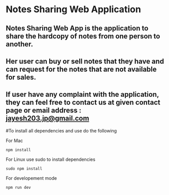 # Notes Sharing Web Application

## Notes Sharing Web App is the application to share the hardcopy of notes from one person to another.
## Her user can buy or sell notes that they have and can request for the notes that are not available for sales.
## If user have any complaint with the application, they can feel free to contact us at given contact page or email address : jayesh203.jp@gmail.com 

#To install all dependencies and use do the following

For Mac
```
npm install
```
For Linux use sudo to install dependencies
```
sudo npm install
```

For developement mode
```
npm run dev 
```
